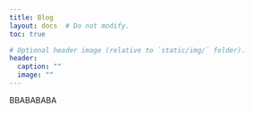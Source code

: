 ```yaml
---
title: Blog
layout: docs  # Do not modify.
toc: true

# Optional header image (relative to `static/img/` folder).
header:
  caption: ""
  image: ""
---
```


BBABABABA

